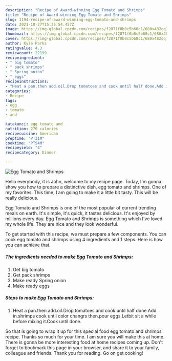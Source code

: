 ```yaml
---
description: "Recipe of Award-winning Egg Tomato and Shrimps"
title: "Recipe of Award-winning Egg Tomato and Shrimps"
slug: 1194-recipe-of-award-winning-egg-tomato-and-shrimps
date: 2021-10-27T15:35:54.457Z
image: https://img-global.cpcdn.com/recipes/f2871f0b0c5b60c1/680x482cq70/egg-tomato-and-shrimps-recipe-main-photo.jpg
thumbnail: https://img-global.cpcdn.com/recipes/f2871f0b0c5b60c1/680x482cq70/egg-tomato-and-shrimps-recipe-main-photo.jpg
cover: https://img-global.cpcdn.com/recipes/f2871f0b0c5b60c1/680x482cq70/egg-tomato-and-shrimps-recipe-main-photo.jpg
author: Kyle Parks
ratingvalue: 4.3
reviewcount: 22199
recipeingredient:
- " big tomato"
- " pack shrimps"
- " Spring onion"
- " eggs"
recipeinstructions:
- "Heat a pan.then add.oil.Drop tomatoes and cook until half done.Add in.shrimps cook until color changrs then.pour eggs.Letbit sit a while before mixing it.Cook until done."
categories:
- Recipe
tags:
- egg
- tomato
- and

katakunci: egg tomato and 
nutrition: 270 calories
recipecuisine: American
preptime: "PT31M"
cooktime: "PT54M"
recipeyield: "4"
recipecategory: Dinner

---
```



![Egg Tomato and Shrimps](https://img-global.cpcdn.com/recipes/f2871f0b0c5b60c1/680x482cq70/egg-tomato-and-shrimps-recipe-main-photo.jpg)

Hello everybody, it is John, welcome to my recipe page. Today, I'm gonna show you how to prepare a distinctive dish, egg tomato and shrimps. One of my favorites. This time, I am going to make it a little bit tasty. This will be really delicious.

Egg Tomato and Shrimps is one of the most popular of current trending meals on earth. It's simple, it's quick, it tastes delicious. It's enjoyed by millions every day. Egg Tomato and Shrimps is something which I've loved my whole life. They are nice and they look wonderful.




To get started with this recipe, we must prepare a few components. You can cook egg tomato and shrimps using 4 ingredients and 1 steps. Here is how you can achieve that.

<!--inarticleads1-->

##### The ingredients needed to make Egg Tomato and Shrimps:

1. Get  big tomato
1. Get  pack shrimps
1. Make ready  Spring onion
1. Make ready  eggs




<!--inarticleads2-->

##### Steps to make Egg Tomato and Shrimps:

1. Heat a pan.then add.oil.Drop tomatoes and cook until half done.Add in.shrimps cook until color changrs then.pour eggs.Letbit sit a while before mixing it.Cook until done.




So that is going to wrap it up for this special food egg tomato and shrimps recipe. Thanks so much for your time. I am sure you will make this at home. There is gonna be more interesting food at home recipes coming up. Don't forget to bookmark this page in your browser, and share it to your family, colleague and friends. Thank you for reading. Go on get cooking!
